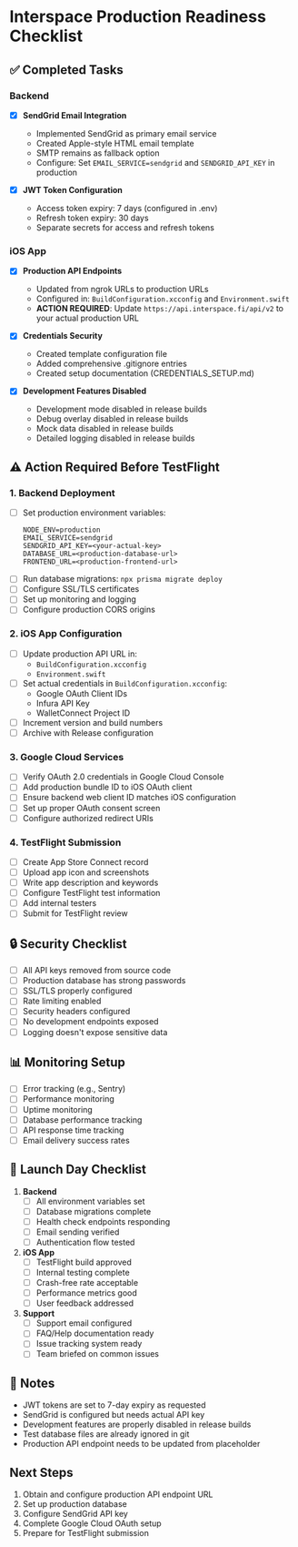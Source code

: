 # Interspace Production Readiness Checklist

## ✅ Completed Tasks

### Backend
- [x] **SendGrid Email Integration**
  - Implemented SendGrid as primary email service
  - Created Apple-style HTML email template
  - SMTP remains as fallback option
  - Configure: Set `EMAIL_SERVICE=sendgrid` and `SENDGRID_API_KEY` in production

- [x] **JWT Token Configuration**
  - Access token expiry: 7 days (configured in .env)
  - Refresh token expiry: 30 days
  - Separate secrets for access and refresh tokens

### iOS App
- [x] **Production API Endpoints**
  - Updated from ngrok URLs to production URLs
  - Configured in: `BuildConfiguration.xcconfig` and `Environment.swift`
  - **ACTION REQUIRED**: Update `https://api.interspace.fi/api/v2` to your actual production URL

- [x] **Credentials Security**
  - Created template configuration file
  - Added comprehensive .gitignore entries
  - Created setup documentation (CREDENTIALS_SETUP.md)

- [x] **Development Features Disabled**
  - Development mode disabled in release builds
  - Debug overlay disabled in release builds
  - Mock data disabled in release builds
  - Detailed logging disabled in release builds

## ⚠️ Action Required Before TestFlight

### 1. Backend Deployment
- [ ] Set production environment variables:
  ```
  NODE_ENV=production
  EMAIL_SERVICE=sendgrid
  SENDGRID_API_KEY=<your-actual-key>
  DATABASE_URL=<production-database-url>
  FRONTEND_URL=<production-frontend-url>
  ```
- [ ] Run database migrations: `npx prisma migrate deploy`
- [ ] Configure SSL/TLS certificates
- [ ] Set up monitoring and logging
- [ ] Configure production CORS origins

### 2. iOS App Configuration
- [ ] Update production API URL in:
  - `BuildConfiguration.xcconfig`
  - `Environment.swift`
- [ ] Set actual credentials in `BuildConfiguration.xcconfig`:
  - Google OAuth Client IDs
  - Infura API Key
  - WalletConnect Project ID
- [ ] Increment version and build numbers
- [ ] Archive with Release configuration

### 3. Google Cloud Services
- [ ] Verify OAuth 2.0 credentials in Google Cloud Console
- [ ] Add production bundle ID to iOS OAuth client
- [ ] Ensure backend web client ID matches iOS configuration
- [ ] Set up proper OAuth consent screen
- [ ] Configure authorized redirect URIs

### 4. TestFlight Submission
- [ ] Create App Store Connect record
- [ ] Upload app icon and screenshots
- [ ] Write app description and keywords
- [ ] Configure TestFlight test information
- [ ] Add internal testers
- [ ] Submit for TestFlight review

## 🔒 Security Checklist

- [ ] All API keys removed from source code
- [ ] Production database has strong passwords
- [ ] SSL/TLS properly configured
- [ ] Rate limiting enabled
- [ ] Security headers configured
- [ ] No development endpoints exposed
- [ ] Logging doesn't expose sensitive data

## 📊 Monitoring Setup

- [ ] Error tracking (e.g., Sentry)
- [ ] Performance monitoring
- [ ] Uptime monitoring
- [ ] Database performance tracking
- [ ] API response time tracking
- [ ] Email delivery success rates

## 🚀 Launch Day Checklist

1. **Backend**
   - [ ] All environment variables set
   - [ ] Database migrations complete
   - [ ] Health check endpoints responding
   - [ ] Email sending verified
   - [ ] Authentication flow tested

2. **iOS App**
   - [ ] TestFlight build approved
   - [ ] Internal testing complete
   - [ ] Crash-free rate acceptable
   - [ ] Performance metrics good
   - [ ] User feedback addressed

3. **Support**
   - [ ] Support email configured
   - [ ] FAQ/Help documentation ready
   - [ ] Issue tracking system ready
   - [ ] Team briefed on common issues

## 📝 Notes

- JWT tokens are set to 7-day expiry as requested
- SendGrid is configured but needs actual API key
- Development features are properly disabled in release builds
- Test database files are already ignored in git
- Production API endpoint needs to be updated from placeholder

## Next Steps

1. Obtain and configure production API endpoint URL
2. Set up production database
3. Configure SendGrid API key
4. Complete Google Cloud OAuth setup
5. Prepare for TestFlight submission